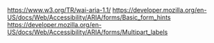 https://www.w3.org/TR/wai-aria-1.1/
https://developer.mozilla.org/en-US/docs/Web/Accessibility/ARIA/forms/Basic_form_hints
https://developer.mozilla.org/en-US/docs/Web/Accessibility/ARIA/forms/Multipart_labels
